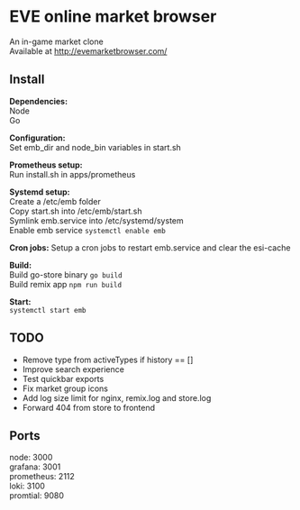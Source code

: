 # EVE online market browser

An in-game market clone  
Available at http://evemarketbrowser.com/


## Install

**Dependencies:**  
Node  
Go

**Configuration:**  
Set emb_dir and node_bin variables in start.sh

**Prometheus setup:**  
Run install.sh in apps/prometheus

**Systemd setup:**  
Create a /etc/emb folder  
Copy start.sh into /etc/emb/start.sh  
Symlink emb.service into /etc/systemd/system  
Enable emb service `systemctl enable emb`

**Cron jobs:**
Setup a cron jobs to restart emb.service and clear the esi-cache

**Build:**  
Build go-store binary `go build`  
Build remix app `npm run build`

**Start:**  
`systemctl start emb`


## TODO

- Remove type from activeTypes if history == []
- Improve search experience
- Test quickbar exports
- Fix market group icons
- Add log size limit for nginx, remix.log and store.log
- Forward 404 from store to frontend


## Ports

node: 3000  
grafana: 3001  
prometheus: 2112  
loki: 3100  
promtial: 9080  
